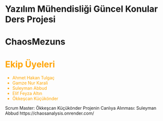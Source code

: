 # Yazılım Mühendisliği Güncel Konular Ders Projesi
# ChaosMezuns

<div style="color:orange;">

  # Ekip Üyeleri #
- Ahmet Hakan Tulgaç
- Gamze Nur Karali
- Suleyman Abbud
- Elif Feyza Altın
- Ökkeşcan Küçükönder
  
</div>
Scrum Master: Ökkeşcan Küçükönder
Projenin Canlıya Alınması: Suleyman Abbud
https://chaosanalysis.onrender.com/
